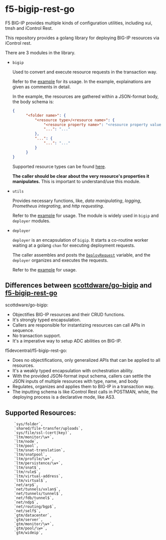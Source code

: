 
# f5-bigip-rest-go

F5 BIG-IP provides multiple kinds of configuration utilities, including xui, tmsh and iControl Rest.

This repository provides a golang library for deploying BIG-IP resources via iControl rest. 

There are 3 modules in the library.

* `bigip`

  Used to convert and execute resource requests in the transaction way. 
  
  Refer to the [example](./examples/bigip/bigip_deploy.go) for its usage. In the example, explainations are given as comments in detail.

  In the example, the resources are gathered within a JSON-format body, the body schema is:

  ```json
  {
		"<folder name>": {
			"<resource type>/<resource name>": {
				"<resource property name>": "<resource property value>",
				"...": "..."
			},
			"...": {
				"...": "..."
			}
		}
  }
  ```

  Supported resource types can be found [here](#supported-resources).

  **The caller should be clear about the very resource's properties it manipulates.** This is important to understand/use this module. 

* `utils`

  Provides necessary functions, like, *data manipulating*, *logging*, *Prometheus integrating*, and *http requesting*.

  Refer to the [example](./examples/utils/utils_sample.go) for usage. The module is widely used in `bigip` and `deployer` modules.

* `deployer`

  `deployer` is an encapsulation of `bigip`. It starts a co-routine worker waiting at a golang `chan` for executing deployment requests.
  
  The caller assembles and posts the [`DeployRequest`](./deployer/types.go) variable, and the `deployer` organizes and executes the requests.

  Refer to the [example](./examples/deployer/deployer.go) for usage.

## Differences between [scottdware/go-bigip](https://github.com/scottdware/go-bigip) and [f5-bigip-rest-go](https://github.com/f5devcentral/f5-bigip-rest-go)

scottdware/go-bigip:

* Objectifies BIG-IP resources and their CRUD functions. 
* It's strongly typed encapsulation.
* Callers are responsible for instantizing resources can call APIs in sequence.
* No transaction support.
* It's a imperative way to setup ADC abilities on BIG-IP. 

f5devcentral/f5-bigip-rest-go:

* Does no objectifications, only generalized APIs that can be applied to all resources. 
* It's a weakly typed encapsulation with orchestration ability. 
* With the provided JSON-format input schema, callers can settle the JSON inputs of multiple resources with type, name, and body
* Regulates, organizes and applies them to BIG-IP in a transaction way.
* The inputting schema is like iControl Rest calls in POSTMAN, while, the deploying process is a declarative mode, like AS3.

## Supported Resources:

```shell
	`sys/folder`,
	`shared/file-transfer/uploads`,
	`sys/file/ssl-(cert|key)`,
	`ltm/monitor/\w+`,
	`ltm/node`,
	`ltm/pool`,
	`ltm/snat-translation`,
	`ltm/snatpool`,
	`ltm/profile/\w+`,
	`ltm/persistence/\w+`,
	`ltm/snat$`,
	`ltm/rule$`,
	`ltm/virtual-address`,
	`ltm/virtual$`,
	`net/arp$`,
	`net/tunnels/vxlan$`,
	`net/tunnels/tunnel$`,
	`net/fdb/tunnel$`,
	`net/ndp$`,
	`net/routing/bgp$`,
	`net/self$`,
	`gtm/datacenter`,
	`gtm/server`,
	`gtm/monitor/\w+`,
	`gtm/pool/\w+`,
	`gtm/wideip`,
```

